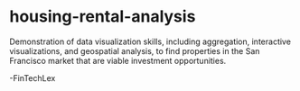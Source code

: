 # housing-rental-analysis

Demonstration of data visualization skills, including aggregation, interactive visualizations, and geospatial analysis, to find properties in the San Francisco market that are viable investment opportunities.

-FinTechLex
